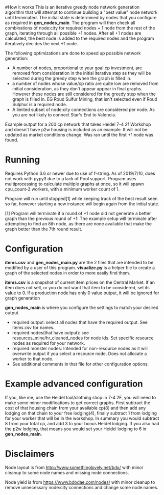 #How it works
This is an iterative greedy node network generation algorithm that will attempt to continue building a "best value" node network until terminated.  The initial state is determined by nodes that you configure as required in **gen_nodes_main**.  The program will then check all combinations of node:city for required nodes + 1 node from the rest of the graph, iterating through all possible +1 nodes.  After all +1 nodes are calculated, the best node is added to the required nodes and the program iteratively decides the next +1 node.

The following optimizations are done to speed up possible network generation:
* A number of nodes, proportional to your goal cp investment, are removed from consideration in the initial iterative step as they will be selected during the greedy step when the graph is filled in.
* a number of nodes whose value/cp ratio are quite low are removed from initial consideration, as they don't appear appear in final graphs.  However these nodes are still considered for the greedy step when the graph is filled in.  EG Roud Sulfur Mining, that isn't selected even if Roud Sulphur is a required node.
* A limited subset of node:city connections are considered per node.  As you are not likely to connect Star's End to Valencia.

Example output for a 200 cp network that takes Heidel 7-4 2f Workshop and doesn't have p2w housing is included as an example.  It will not be updated as market conditions change.  Was ran until the first +1 node was found.

# Running
Requires Python 3.6 or newer due to use of f-string.  As of 2019/7/10, does not work with pypy3 due to a lack of Pool support.  Program uses multiprocessing to calculate multiple graphs at once, so it will spawn cpu_count-2 workers, with a minimum worker count of 1.

Program will run until stopped[1] while keeping track of the best result seen so far, however starting a new instance will begin again from the initial state.

[1] Program will terminate if a round of +1 node did not generate a better graph than the previous round of +1.  The example setup will terminate after attempting to find an 8th node, as there are none available that make the graph better than the 7th round result.

# Configuration
**items.csv** and **gen_nodes_main.py** are the 2 files that are intended to be modified by a user of this program.  **visualize.py** is a helper file to create a graph of the selected nodes in order to more easily find them.

**items.csv** is a snapshot of current item prices on the Central Market.  If an item does not sell, or you do not want that item to be considered, set its value to 0.  If a production node has only 0 value output, it will be ignored for graph generation

**gen_nodes_main** is where you configure the settings to match your desired output.  
* required output: select all nodes that have the required output.  See items.csv for names.
* required nodes(that have output): see resources_mine/hr_cleaned_nodes for node ids.  Set specific resource nodes as required for your network.
* required monster nodes:  Intended for non-resource nodes as it will overwrite output if you select a resource node.  Does not allocate a worker to that node.
* See additional comments in that file for other configuration options.

# Example advanced configuration
If you, like me, use the Heidel tool/clothing shop in 7-4 2F, you will need to make some minor modifications to get correct graphs.  First subtract the cost of that housing chain from your available cp(8) and then add any lodging on that chain to your free lodging(4), finally subtract 1 from lodging for your worker that will be in the workshop.  In summary you would subtract 8 from your total cp, and add 3 to your bonus Heidel lodging.  If you also had the p2w lodging, that means you would set your Heidel lodging to 6 in **gen_nodes_main**.

# Disclaimers
Node layout is from http://www.somethinglovely.net/bdo/ with minor cleanup to some node names and missing node connections.

Node yield is from https://www.bdodae.com/nodes/ with minor cleanup to remove unnecessary node:city connections and change some node names.